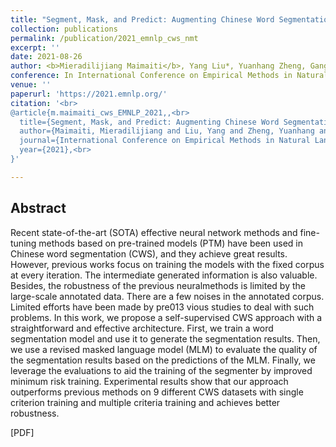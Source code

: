 ```yaml
---
title: "Segment, Mask, and Predict: Augmenting Chinese Word Segmentation with Self-Supervision"
collection: publications
permalink: /publication/2021_emnlp_cws_nmt
excerpt: ''
date: 2021-08-26
author: <b>Mieradilijiang Maimaiti</b>, Yang Liu*, Yuanhang Zheng, Gang Chen, Kaiyu Huang, Ji Zhang, Huanbo Luan and Maosong Sun
conference: In International Conference on Empirical Methods in Natural Language Processing <b>(EMNLP, 2021)</b> (*=corresponding author)
venue: ''
paperurl: 'https://2021.emnlp.org/'
citation: '<br>
@article{m.maimaiti_cws_EMNLP_2021,,<br>
  title={Segment, Mask, and Predict: Augmenting Chinese Word Segmentation with Self-Supervision},<br>
  author={Maimaiti, Mieradilijiang and Liu, Yang and Zheng, Yuanhang and Chen, Gang and Huang, Kaiyu and Zhang,Ji and Luan, Huanbo and Sun, Maosong},<br>
  journal={International Conference on Empirical Methods in Natural Language Processing (EMNLP)},<br>
  year={2021},<br>
}'

---
```

<h2><strong>Abstract</strong></h2>
Recent state-of-the-art (SOTA) effective neural network methods and fine-tuning methods based on pre-trained models (PTM) have been used in Chinese word segmentation (CWS),
and they achieve great results. However, previous works focus on training the models with the fixed corpus at every iteration. The intermediate generated information is also valuable.
Besides, the robustness of the previous neuralmethods is limited by the large-scale annotated data. There are a few noises in the annotated corpus. Limited efforts have been made by pre013
vious studies to deal with such problems. In this work, we propose a self-supervised CWS approach with a straightforward and effective architecture. 
First, we train a word segmentation model and use it to generate the segmentation results. 
Then, we use a revised masked language model (MLM) to evaluate the quality of the segmentation results based on the predictions of the MLM. 
Finally, we leverage the evaluations to aid the training of the segmenter by improved minimum risk training. 
Experimental results show that our approach outperforms previous methods on 9 different CWS datasets with single criterion training and multiple criteria training and 
achieves better robustness.

\[PDF\]  
